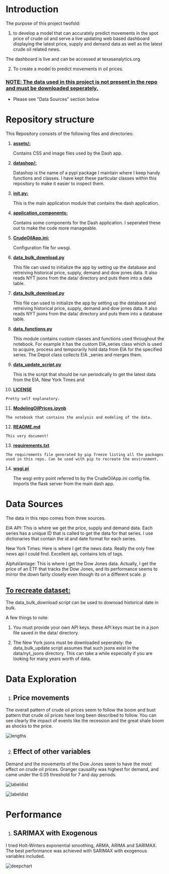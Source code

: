 # __Introduction__
 
The purpose of this project twofold: 

1. to develop a model that can accurately predict movements in the spot price of crude oil and serve a live updating web based dashboard displaying the latest price, supply and demand data as well as the latest crude oil related news. 

The dashboard is live and can be accessed at texasanalytics.org.

2. To create a model to predict movements in oil prices. 


### __<ins> NOTE: The data used in this project is not present in the repo and must be downloaded seperately.__

- Please see "Data Sources" section below
 
# __Repository structure__
 
This Repository consists of the following files and directories:
 
1. __<ins>assets/:__

    Contains CSS and image files used by the Dash app. 
 
2. __<ins>datashop/:__
      
    Datashop is the name of a pypi package I maintain where I keep handy functions and classes. I have kept these particular classes within this repository to make it easier to inspect them. 

3. __<ins>__init__.py:__

    This is the main application module that contains the dash application. 
 
4. __<ins>application_components:__
 
    Contains some components for the Dash application. I seperated these out to make the code more manageable.  
 
5. __<ins>CrudeOilApp.ini:__

    Configuration file for uwsgi.

6. __<ins>data_bulk_download.py__

    This file can used to initialize the app by setting up the database and retreiving historical price, supply, demand and dow jones data. It also reads NYT jsons from the data/ directory and puts them into a data table. 

7. __<ins>data_bulk_download.py__

    This file can used to initialize the app by setting up the database and retreiving historical price, supply, demand and dow jones data. It also reads NYT jsons from the data/ directory and puts them into a database table.

 8. __<ins>data_functions.py__

    This module contains custom classes and functions used throughout the notebook. For example it has the custom EIA_series class which is used to acquire, process and temporarily hold data from EIA for the specified series. The Depot class collects EIA _series and merges them. 

 9. __<ins>data_update_script.py__

    This is the script that should be run periodically to get the latest data from the EIA, New York Times and 

 10. __<ins>LICENSE__

    Pretty self explanatory.

 11. __<ins>ModelingOilPrices.ipynb__

    The notebook that contains the analysis and modeling of the data. 

 12. __<ins>README.md__

    This very document!

 13. __<ins>requirements.txt__

    The requirements file generated by pip freeze listing all the packages used in this repo. Can be used with pip to recreate the environment. 

14. __<ins>wsgi.pi__

    The wsgi entry point referred to by the CrudeOilApp.ini config file. Imports the flask server from the main dash app. 


 
# __Data Sources__
 
The data in this repo comes from three sources. 

EIA API: This is where we get the price, supply and demand data. Each series has a unique ID that is called to get the data for that series. I use dictionaries that contain the id and date format for each series. 

New York Times: Here is where I get the news data. Really the only free news api I could find. Excellent api, contains lots of tags. 

AlphaVantage: This is where I get the Dow Jones data. Actually, I get the price of an ETF that tracks the Dow Jones, and its performance seems to mirror the down fairly closely even though its on a different scale. p
 
## <ins> To recreate dataset:

The data_bulk_download script can be used to downoad historical date in bulk. 

A few things to note:

1. You must provide your own API keys. these API keys must be in a json file saved in the data/ directory. 

2. The New York jsons must be downloaded seperately: the data_bulk_update script assumes that such jsons exist in the data/nyt_jsons directory. This can take a while especially if you are looking for many years worth of data. 

# Data Exploration


1. ## Price movements
The overall pattern of crude oil prices seem to follow the boom and bust pattern that crude oil prices have long been described to follow. You can see clearly the impact of events like the recession and the great shale boom as shocks to the price. 

![lengths](assets/crudeprice.png)


2. ## Effect of other variables

Demand and the movements of the Dow Jones seem to have the most effect on crude oil prices. Granger causality was highest for demand, and came under the 0.05 threshold for 7 and day periods. 


![labeldist](assets/demand.png)

![labeldist](assets/dow.png)

# Performance

1. ## SARIMAX with Exogenous
 
I tried Holt-Winters exponential smoothing, ARMA, ARIMA and SARIMAX. The best performance was achieved with SARIMAX with exogenous variables included.  

![deepchart](assets/sarimaxresults.png)






